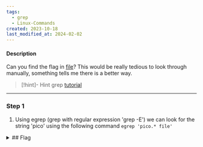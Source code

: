 ```yaml
---
tags:
  - grep
  - Linux-Commands
created: 2023-10-18
last_modified_at: 2024-02-02
---
```

#### Description

Can you find the flag in [file](https://jupiter.challenges.picoctf.org/static/495d43ee4a2b9f345a4307d053b4d88d/file)? This would be really tedious to look through manually, something tells me there is a better way.

> [!hint]- Hint
> grep [tutorial](https://ryanstutorials.net/linuxtutorial/grep.php)


---

### Step 1
1. Using egrep (grep with regular expression 'grep -E') we can look for the string 'pico' using the following command `egrep 'pico.* file'`


<details>
  <summary>## Flag</summary>picoCTF{grep_is_good_to_find_things_dba08a45}
</details>